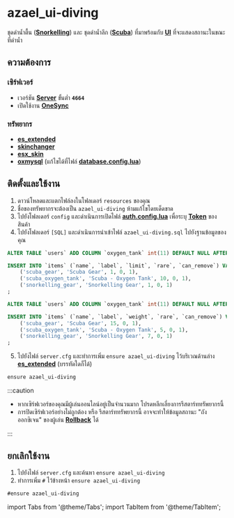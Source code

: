 # azael_ui-diving

ชุดดำน้ำตื้น (**[Snorkelling](https://en.wikipedia.org/wiki/Snorkeling)**) และ ชุดดำน้ำลึก (**[Scuba](https://en.wikipedia.org/wiki/Scuba_diving)**) ที่มาพร้อมกับ **[UI](https://en.wikipedia.org/wiki/User_interface)** ที่จะแสดงสถานะในขณะที่ดำน้ำ

## ความต้องการ

### เซิร์ฟเวอร์

- เวอร์ชัน **[Server](https://runtime.fivem.net/artifacts/fivem/build_server_windows/master)** ขั้นต่ำ **`4664`**
- เปิดใช้งาน **[OneSync](https://docs.fivem.net/docs/scripting-reference/onesync)**

### ทรัพยากร

- **[es_extended](https://github.com/esx-framework/esx-legacy/tree/main/%5Besx%5D/es_extended)**
- **[skinchanger](https://github.com/esx-framework/esx-legacy/tree/main/%5Besx%5D/skinchanger)**
- **[esx_skin](https://github.com/esx-framework/esx-legacy/tree/main/%5Besx%5D/esx_skin)**
- **[oxmysql](https://github.com/overextended/oxmysql)** (แก้ไขได้ที่ไฟล์ **[database.config.lua](./config/database.md)**)

## ติดตั้งและใช้งาน

1. ดาวน์โหลดและแตกไฟล์ลงในโฟลเดอร์ `resources` ของคุณ
2. ชื่อของทรัพยากรจะต้องเป็น `azael_ui-diving` ห้ามแก้ไขโดยเด็ดขาด
3. ไปยังโฟลเดอร์ `config` และดำเนินการเปิดไฟล์ **[auth.config.lua](./config/auth.md)** เพื่อระบุ **[Token](./config/auth.md#token)** ของสินค้า
4. ไปยังโฟลเดอร์ `[SQL]` และดำเนินการนำเข้าไฟล์ `azael_ui-diving.sql` ไปยังฐานข้อมูลของคุณ

<Tabs>
<TabItem value="limit" label="Limit">

```sql  title="azael_ui-diving.sql"
ALTER TABLE `users` ADD COLUMN `oxygen_tank` int(11) DEFAULT NULL AFTER `status`;

INSERT INTO `items` (`name`, `label`, `limit`, `rare`, `can_remove`) VALUES 
    ('scuba_gear', 'Scuba Gear', 1, 0, 1),
    ('scuba_oxygen_tank', 'Scuba - Oxygen Tank', 10, 0, 1),
    ('snorkelling_gear', 'Snorkelling Gear', 1, 0, 1)
;
```

</TabItem>
<TabItem value="weight" label="Weight">

```sql  title="azael_ui-diving.sql"
ALTER TABLE `users` ADD COLUMN `oxygen_tank` int(11) DEFAULT NULL AFTER `status`;

INSERT INTO `items` (`name`, `label`, `weight`, `rare`, `can_remove`) VALUES 
    ('scuba_gear', 'Scuba Gear', 15, 0, 1),
    ('scuba_oxygen_tank', 'Scuba - Oxygen Tank', 5, 0, 1),
    ('snorkelling_gear', 'Snorkelling Gear', 7, 0, 1)
;
```

</TabItem>
</Tabs>

5. ไปยังไฟล์ `server.cfg` และทำการเพิ่ม `ensure azael_ui-diving` ไว้บริเวณด้านล่าง **[es_extended](https://github.com/esx-framework/esx-legacy/tree/main/%5Besx%5D/es_extended)** (บรรทัดใดก็ได้)

```diff title="server.cfg"
ensure azael_ui-diving
```

:::caution

- หากเซิร์ฟเวอร์ของคุณมีผู้เล่นออนไลน์อยู่เป็นจำนวนมาก โปรดหลีกเลี่ยงการรีสตาร์ททรัพยากรนี้
- การปิดเซิร์ฟเวอร์อย่างไม่ถูกต้อง หรือ รีสตาร์ททรัพยากรนี้ อาจจะทำให้ข้อมูลสถานะ "ถังออกซิเจน" ของผู้เล่น **[Rollback](https://en.wikipedia.org/wiki/Rollback_(data_management))** ได้

:::

## ยกเลิกใช้งาน

1. ไปยังไฟล์ `server.cfg` และค้นหา `ensure azael_ui-diving`
2. ทำการเพิ่ม `#` ไว้ข้างหน้า `ensure azael_ui-diving`

```diff title="server.cfg"
#ensure azael_ui-diving
```

import Tabs from '@theme/Tabs';
import TabItem from '@theme/TabItem';
